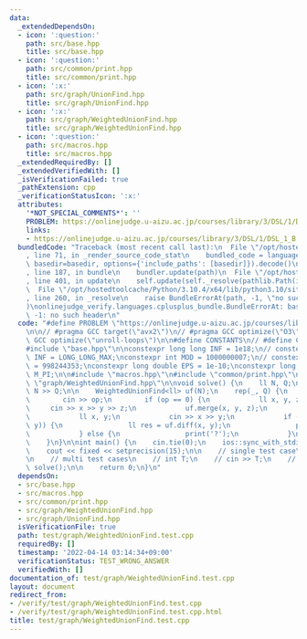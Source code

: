 ```yaml
---
data:
  _extendedDependsOn:
  - icon: ':question:'
    path: src/base.hpp
    title: src/base.hpp
  - icon: ':question:'
    path: src/common/print.hpp
    title: src/common/print.hpp
  - icon: ':x:'
    path: src/graph/UnionFind.hpp
    title: src/graph/UnionFind.hpp
  - icon: ':x:'
    path: src/graph/WeightedUnionFind.hpp
    title: src/graph/WeightedUnionFind.hpp
  - icon: ':question:'
    path: src/macros.hpp
    title: src/macros.hpp
  _extendedRequiredBy: []
  _extendedVerifiedWith: []
  _isVerificationFailed: true
  _pathExtension: cpp
  _verificationStatusIcon: ':x:'
  attributes:
    '*NOT_SPECIAL_COMMENTS*': ''
    PROBLEM: https://onlinejudge.u-aizu.ac.jp/courses/library/3/DSL/1/DSL_1_B
    links:
    - https://onlinejudge.u-aizu.ac.jp/courses/library/3/DSL/1/DSL_1_B
  bundledCode: "Traceback (most recent call last):\n  File \"/opt/hostedtoolcache/Python/3.10.4/x64/lib/python3.10/site-packages/onlinejudge_verify/documentation/build.py\"\
    , line 71, in _render_source_code_stat\n    bundled_code = language.bundle(stat.path,\
    \ basedir=basedir, options={'include_paths': [basedir]}).decode()\n  File \"/opt/hostedtoolcache/Python/3.10.4/x64/lib/python3.10/site-packages/onlinejudge_verify/languages/cplusplus.py\"\
    , line 187, in bundle\n    bundler.update(path)\n  File \"/opt/hostedtoolcache/Python/3.10.4/x64/lib/python3.10/site-packages/onlinejudge_verify/languages/cplusplus_bundle.py\"\
    , line 401, in update\n    self.update(self._resolve(pathlib.Path(included), included_from=path))\n\
    \  File \"/opt/hostedtoolcache/Python/3.10.4/x64/lib/python3.10/site-packages/onlinejudge_verify/languages/cplusplus_bundle.py\"\
    , line 260, in _resolve\n    raise BundleErrorAt(path, -1, \"no such header\"\
    )\nonlinejudge_verify.languages.cplusplus_bundle.BundleErrorAt: base.hpp: line\
    \ -1: no such header\n"
  code: "#define PROBLEM \"https://onlinejudge.u-aizu.ac.jp/courses/library/3/DSL/1/DSL_1_B\"\
    \n\n// #pragma GCC target(\"avx2\")\n// #pragma GCC optimize(\"O3\")\n// #pragma\
    \ GCC optimize(\"unroll-loops\")\n\n#define CONSTANTS\n// #define CAST_MINT_TO_LL\n\
    #include \"base.hpp\"\n\nconstexpr long long INF = 1e18;\n// constexpr long long\
    \ INF = LONG_LONG_MAX;\nconstexpr int MOD = 1000000007;\n// constexpr int MOD\
    \ = 998244353;\nconstexpr long double EPS = 1e-10;\nconstexpr long double PI =\
    \ M_PI;\n\n#include \"macros.hpp\"\n#include \"common/print.hpp\"\n\n#include\
    \ \"graph/WeightedUnionFind.hpp\"\n\nvoid solve() {\n    ll N, Q;\n    cin >>\
    \ N >> Q;\n\n    WeightedUnionFind<ll> uf(N);\n    rep(_, Q) {\n        ll op;\n\
    \        cin >> op;\n        if (op == 0) {\n            ll x, y, z;\n       \
    \     cin >> x >> y >> z;\n            uf.merge(x, y, z);\n        } else {\n\
    \            ll x, y;\n            cin >> x >> y;\n            if (uf.same(x,\
    \ y)) {\n                ll res = uf.diff(x, y);\n                print(res);\n\
    \            } else {\n                print('?');\n            }\n        }\n\
    \    }\n}\n\nint main() {\n    cin.tie(0);\n    ios::sync_with_stdio(false);\n\
    \    cout << fixed << setprecision(15);\n\n    // single test case\n    solve();\n\
    \n    // multi test cases\n    // int T;\n    // cin >> T;\n    // while (T--)\
    \ solve();\n\n    return 0;\n}\n"
  dependsOn:
  - src/base.hpp
  - src/macros.hpp
  - src/common/print.hpp
  - src/graph/WeightedUnionFind.hpp
  - src/graph/UnionFind.hpp
  isVerificationFile: true
  path: test/graph/WeightedUnionFind.test.cpp
  requiredBy: []
  timestamp: '2022-04-14 03:14:34+09:00'
  verificationStatus: TEST_WRONG_ANSWER
  verifiedWith: []
documentation_of: test/graph/WeightedUnionFind.test.cpp
layout: document
redirect_from:
- /verify/test/graph/WeightedUnionFind.test.cpp
- /verify/test/graph/WeightedUnionFind.test.cpp.html
title: test/graph/WeightedUnionFind.test.cpp
---
```

